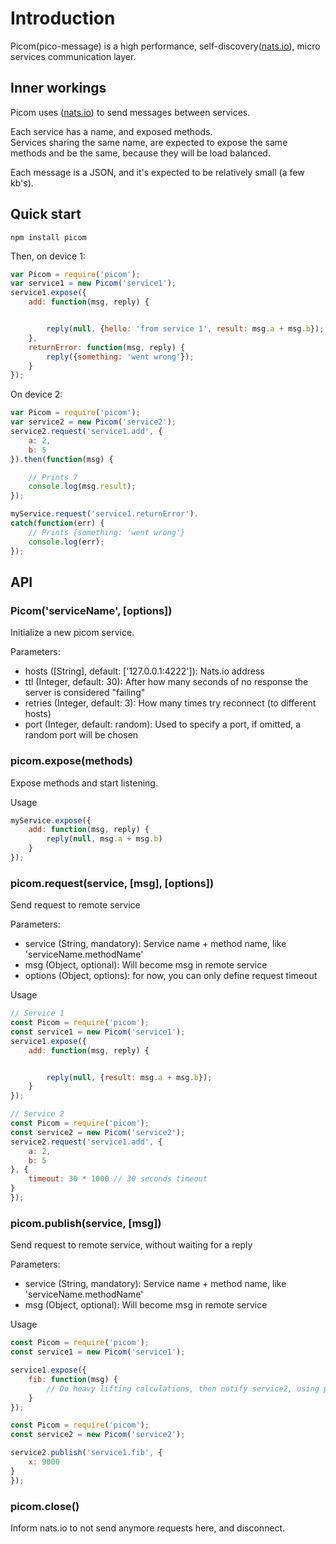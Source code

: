 # Introduction
Picom(pico-message) is a high performance, self-discovery([nats.io](http://nats.io/)), micro services communication layer.

## Inner workings
Picom uses ([nats.io](http://nats.io/)) to send messages between services.  

Each service has a name, and exposed methods.<br>Services sharing the same name, are expected to expose the same methods and be the same, because they will be load balanced.   

Each message is a JSON, and it's expected to be relatively small (a few kb's).

## Quick start

```
npm install picom
```

Then, on device 1:

```js
var Picom = require('picom');
var service1 = new Picom('service1');
service1.expose({
    add: function(msg, reply) {


        reply(null, {hello: 'from service 1', result: msg.a + msg.b});
    },
    returnError: function(msg, reply) {
        reply({something: 'went wrong'});
    }
});
```

On device 2:

```js
var Picom = require('picom');
var service2 = new Picom('service2');
service2.request('service1.add', {
    a: 2,
    b: 5
}).then(function(msg) {

    // Prints 7
    console.log(msg.result);
});

myService.request('service1.returnError').
catch(function(err) {
    // Prints {something: 'went wrong'}
    console.log(err);
});
```

## API
### Picom('serviceName', [options])
Initialize a new picom service.

Parameters:
- hosts ([String], default: ['127.0.0.1:4222']): Nats.io address
- ttl (Integer, default: 30): After how many seconds of no response the server is considered "failing"
- retries (Integer, default: 3): How many times try reconnect (to different hosts)
- port (Integer, default: random): Used to specify a port, if omitted, a random port will be chosen

### picom.expose(methods)
Expose methods and start listening.

Usage

```js
myService.expose({
    add: function(msg, reply) {
        reply(null, msg.a + msg.b)
    }
});
```

### picom.request(service, [msg], [options])
Send request to remote service

Parameters:
- service (String, mandatory): Service name + method name, like 'serviceName.methodName'
- msg (Object, optional): Will become msg in remote service
- options (Object, options): for now, you can only define request timeout

Usage

```js
// Service 1
const Picom = require('picom');
const service1 = new Picom('service1');
service1.expose({
    add: function(msg, reply) {


        reply(null, {result: msg.a + msg.b});
    }
});
```

```js
// Service 2
const Picom = require('picom');
const service2 = new Picom('service2');
service2.request('service1.add', {
    a: 2,
    b: 5
}, {
    timeout: 30 * 1000 // 30 seconds timeout
}
});
```

### picom.publish(service, [msg])
Send request to remote service, without waiting for a reply

Parameters:
- service (String, mandatory): Service name + method name, like 'serviceName.methodName'
- msg (Object, optional): Will become msg in remote service

Usage

```js
const Picom = require('picom');
const service1 = new Picom('service1');

service1.expose({
    fib: function(msg) {
        // Do heavy lifting calculations, then notify service2, using picom or other channel
    }
});
```

```js
const Picom = require('picom');
const service2 = new Picom('service2');

service2.publish('service1.fib', {
    x: 9000
}
});
```

### picom.close()
Inform nats.io to not send anymore requests here, and disconnect.
